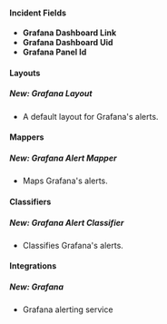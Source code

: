 #### Incident Fields
- **Grafana Dashboard Link**
- **Grafana Dashboard Uid**
- **Grafana Panel Id**
#### Layouts
##### New: Grafana Layout
- A default layout for Grafana's alerts.

#### Mappers
##### New: Grafana Alert Mapper
- Maps Grafana's alerts.

#### Classifiers
##### New: Grafana Alert Classifier
- Classifies Grafana's alerts.

#### Integrations
##### New: Grafana
- Grafana alerting service
